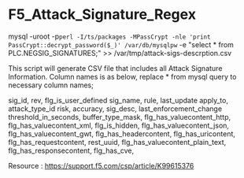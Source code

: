 # F5_Attack_Signature_Regex

mysql -uroot -p`perl -I/ts/packages -MPassCrypt -nle 'print PassCrypt::decrypt_password($_)' /var/db/mysqlpw` -e "select * from PLC.NEGSIG_SIGNATURES;" >> /var/tmp/attack-sigs-descrption.csv

This script will generate CSV file that includes all Attack Signature Information. Column names is as below, replace * from mysql query to necessary column names;

sig_id,
rev,
flg_is_user_defined	sig_name,
rule,
last_update	apply_to,
attack_type_id	risk,
accuracy,
sig_desc,
last_enforcement_change	threshold_in_seconds,
buffer_type_mask,
flg_has_valuecontent_http,
flg_has_valuecontent_xml,
flg_is_hidden,
flg_has_valuecontent_json,
flg_has_valuecontent_gwt,
flg_has_headercontent,
flg_has_uricontent,
flg_has_requestcontent,
rest_uuid,
flg_has_valuecontent_plain_text,
flg_has_responsecontent,
flg_has_cve,

Resource : https://support.f5.com/csp/article/K99615376
